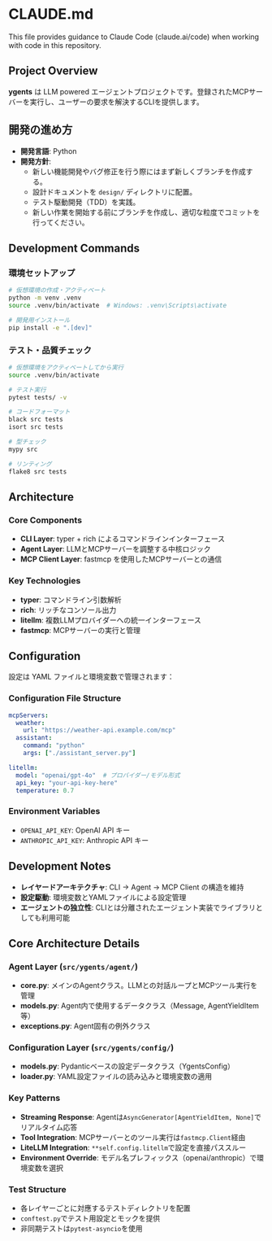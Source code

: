 # CLAUDE.md

This file provides guidance to Claude Code (claude.ai/code) when working with code in this repository.

## Project Overview

**ygents** は LLM powered エージェントプロジェクトです。登録されたMCPサーバーを実行し、ユーザーの要求を解決するCLIを提供します。

## 開発の進め方

- **開発言語**: Python
- **開発方針**:
  - 新しい機能開発やバグ修正を行う際にはまず新しくブランチを作成する。
  - 設計ドキュメントを `design/` ディレクトリに配置。
  - テスト駆動開発（TDD）を実践。
  - 新しい作業を開始する前にブランチを作成し、適切な粒度でコミットを行ってください。

## Development Commands

### 環境セットアップ
```bash
# 仮想環境の作成・アクティベート
python -m venv .venv
source .venv/bin/activate  # Windows: .venv\Scripts\activate

# 開発用インストール
pip install -e ".[dev]"
```

### テスト・品質チェック
```bash
# 仮想環境をアクティベートしてから実行
source .venv/bin/activate

# テスト実行
pytest tests/ -v

# コードフォーマット
black src tests
isort src tests

# 型チェック
mypy src

# リンティング
flake8 src tests
```

## Architecture

### Core Components
- **CLI Layer**: typer + rich によるコマンドラインインターフェース
- **Agent Layer**: LLMとMCPサーバーを調整する中核ロジック  
- **MCP Client Layer**: fastmcp を使用したMCPサーバーとの通信

### Key Technologies
- **typer**: コマンドライン引数解析
- **rich**: リッチなコンソール出力
- **litellm**: 複数LLMプロバイダーへの統一インターフェース
- **fastmcp**: MCPサーバーの実行と管理

## Configuration

設定は YAML ファイルと環境変数で管理されます：

### Configuration File Structure
```yaml
mcpServers:
  weather:
    url: "https://weather-api.example.com/mcp"
  assistant:
    command: "python"
    args: ["./assistant_server.py"]

litellm:
  model: "openai/gpt-4o"  # プロバイダー/モデル形式
  api_key: "your-api-key-here"
  temperature: 0.7
```

### Environment Variables
- `OPENAI_API_KEY`: OpenAI API キー
- `ANTHROPIC_API_KEY`: Anthropic API キー

## Development Notes

- **レイヤードアーキテクチャ**: CLI → Agent → MCP Client の構造を維持
- **設定駆動**: 環境変数とYAMLファイルによる設定管理
- **エージェントの独立性**: CLIとは分離されたエージェント実装でライブラリとしても利用可能

## Core Architecture Details

### Agent Layer (`src/ygents/agent/`)
- **core.py**: メインのAgentクラス。LLMとの対話ループとMCPツール実行を管理
- **models.py**: Agent内で使用するデータクラス（Message, AgentYieldItem等）
- **exceptions.py**: Agent固有の例外クラス

### Configuration Layer (`src/ygents/config/`)  
- **models.py**: Pydanticベースの設定データクラス（YgentsConfig）
- **loader.py**: YAML設定ファイルの読み込みと環境変数の適用

### Key Patterns
- **Streaming Response**: Agentは`AsyncGenerator[AgentYieldItem, None]`でリアルタイム応答
- **Tool Integration**: MCPサーバーとのツール実行は`fastmcp.Client`経由
- **LiteLLM Integration**: `**self.config.litellm`で設定を直接パススルー
- **Environment Override**: モデル名プレフィックス（openai/anthropic）で環境変数を選択

### Test Structure
- 各レイヤーごとに対應するテストディレクトリを配置
- `conftest.py`でテスト用設定とモックを提供
- 非同期テストは`pytest-asyncio`を使用
```